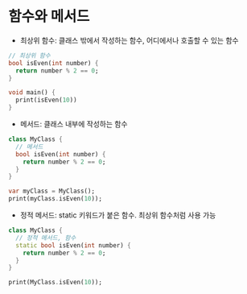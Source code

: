 # 함수와 메서드



- 최상위 함수: 클래스 밖에서 작성하는 함수, 어디에서나 호출할 수 있는 함수



```dart
// 최상위 함수
bool isEven(int number) {
  return number % 2 == 0;
}

void main() {
  print(isEven(10))
}
```



- 메서드: 클래스 내부에 작성하는 함수



```dart
class MyClass {
  // 메서드
  bool isEven(int number) {
    return number % 2 == 0;
  }
}

var myClass = MyClass();
print(myClass.isEven(10));
```



- 정적 메서드: static 키워드가 붙은 함수. 최상위 함수처럼 사용 가능



```dart
class MyClass {
  // 정적 메서드, 함수
  static bool isEven(int number) {
    return number % 2 == 0;
  }
}

print(MyClass.isEven(10));
```

